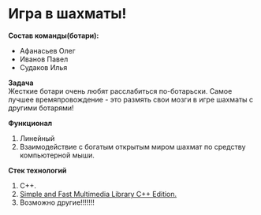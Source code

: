 # Игра в шахматы!
**Состав команды(ботари):**
- Афанасьев Олег
- Иванов Павел
- Судаков Илья

**Задача**  
Жесткие ботари очень любят расслабиться по-ботарьски. Самое лучшее времяпровождение - это размять свои мозги в игре шахматы с другими ботарями! 

**Функционал**
1) Линейный
2) Взаимодействие с богатым открытым миром шахмат по средству компьютерной мыши.

**Стек технологий**
1) C++.
2) [Simple and Fast Multimedia Library C++ Edition.](https://www.sfml-dev.org/)
3) Возможно другие!!!!!!!
